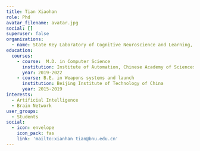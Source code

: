 ```yaml
---
title: Tian Xiaohan
role: Phd
avatar_filename: avatar.jpg
social: []
superuser: false
organizations:
  - name: State Key Laboratory of Cognitive Neuroscience and Learning, Beijing Normal University
education:
  courses:
    - course:  M.D. in Computer Science
      institution: Institute of Automation, Chinese Academy of Sciences
      year: 2019-2022
    - course: B.E. in Weapons systems and launch 
      institution: Beijing Institute of Technology of China
      year: 2015-2019
interests:
  - Artificial Intelligence
  - Brain Network
user_groups:
  - Students
social:
  - icon: envelope
    icon_pack: fas
    link: 'mailto:xianhan tian@bnu.edu.cn'
---
```


